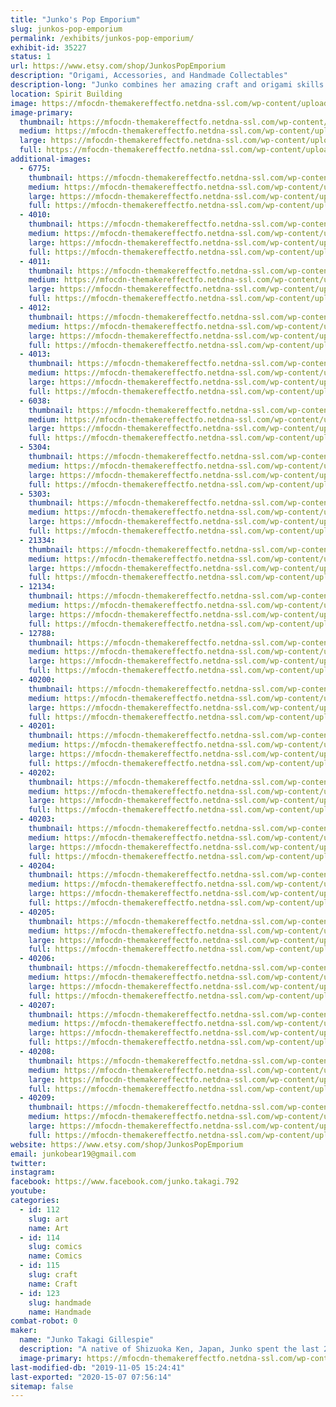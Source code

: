 ```yaml
---
title: "Junko's Pop Emporium"
slug: junkos-pop-emporium
permalink: /exhibits/junkos-pop-emporium/
exhibit-id: 35227
status: 1
url: https://www.etsy.com/shop/JunkosPopEmporium
description: "Origami, Accessories, and Handmade Collectables"
description-long: "Junko combines her amazing craft and origami skills with her love of pop culture to create one of a kind accessories and origami collectibles! Specializing in dragons and \"chibi\" figures inspired by everything from Star Wars to Pokemon, Junko's Pop Emporium has something to thrill and delight audiences of all ages. For those looking to let their geek flag fly on a daily basis, she also utilizes fun ribbons, fabrics, and charms to create custom clip-in hair bows and accessories. Stop by her exhibit space for all your handmade collectible needs, or simply to admire her wares and talk shop!"
location: Spirit Building
image: https://mfocdn-themakereffectfo.netdna-ssl.com/wp-content/uploads/2015/06/Avengers.jpg
image-primary:
  thumbnail: https://mfocdn-themakereffectfo.netdna-ssl.com/wp-content/uploads/2015/06/Avengers-150x150.jpg
  medium: https://mfocdn-themakereffectfo.netdna-ssl.com/wp-content/uploads/2015/06/Avengers-300x225.jpg
  large: https://mfocdn-themakereffectfo.netdna-ssl.com/wp-content/uploads/2015/06/Avengers.jpg
  full: https://mfocdn-themakereffectfo.netdna-ssl.com/wp-content/uploads/2015/06/Avengers.jpg
additional-images:
  - 6775:
    thumbnail: https://mfocdn-themakereffectfo.netdna-ssl.com/wp-content/uploads/2015/08/IMG_7953-150x150.jpg
    medium: https://mfocdn-themakereffectfo.netdna-ssl.com/wp-content/uploads/2015/08/IMG_7953-300x225.jpg
    large: https://mfocdn-themakereffectfo.netdna-ssl.com/wp-content/uploads/2015/08/IMG_7953-1024x768.jpg
    full: https://mfocdn-themakereffectfo.netdna-ssl.com/wp-content/uploads/2015/08/IMG_7953.jpg
  - 4010:
    thumbnail: https://mfocdn-themakereffectfo.netdna-ssl.com/wp-content/uploads/2015/06/TMNT-150x150.jpg
    medium: https://mfocdn-themakereffectfo.netdna-ssl.com/wp-content/uploads/2015/06/TMNT-300x225.jpg
    large: https://mfocdn-themakereffectfo.netdna-ssl.com/wp-content/uploads/2015/06/TMNT.jpg
    full: https://mfocdn-themakereffectfo.netdna-ssl.com/wp-content/uploads/2015/06/TMNT.jpg
  - 4011:
    thumbnail: https://mfocdn-themakereffectfo.netdna-ssl.com/wp-content/uploads/2015/06/blue-dragon-150x150.jpg
    medium: https://mfocdn-themakereffectfo.netdna-ssl.com/wp-content/uploads/2015/06/blue-dragon-300x225.jpg
    large: https://mfocdn-themakereffectfo.netdna-ssl.com/wp-content/uploads/2015/06/blue-dragon.jpg
    full: https://mfocdn-themakereffectfo.netdna-ssl.com/wp-content/uploads/2015/06/blue-dragon.jpg
  - 4012:
    thumbnail: https://mfocdn-themakereffectfo.netdna-ssl.com/wp-content/uploads/2015/06/Parrot-150x150.jpg
    medium: https://mfocdn-themakereffectfo.netdna-ssl.com/wp-content/uploads/2015/06/Parrot-300x225.jpg
    large: https://mfocdn-themakereffectfo.netdna-ssl.com/wp-content/uploads/2015/06/Parrot.jpg
    full: https://mfocdn-themakereffectfo.netdna-ssl.com/wp-content/uploads/2015/06/Parrot.jpg
  - 4013:
    thumbnail: https://mfocdn-themakereffectfo.netdna-ssl.com/wp-content/uploads/2015/06/Chinese-dragon-150x150.jpg
    medium: https://mfocdn-themakereffectfo.netdna-ssl.com/wp-content/uploads/2015/06/Chinese-dragon-300x225.jpg
    large: https://mfocdn-themakereffectfo.netdna-ssl.com/wp-content/uploads/2015/06/Chinese-dragon.jpg
    full: https://mfocdn-themakereffectfo.netdna-ssl.com/wp-content/uploads/2015/06/Chinese-dragon.jpg
  - 6038:
    thumbnail: https://mfocdn-themakereffectfo.netdna-ssl.com/wp-content/uploads/2015/08/IMG_7854-150x150.jpg
    medium: https://mfocdn-themakereffectfo.netdna-ssl.com/wp-content/uploads/2015/08/IMG_7854-300x225.jpg
    large: https://mfocdn-themakereffectfo.netdna-ssl.com/wp-content/uploads/2015/08/IMG_7854-1024x768.jpg
    full: https://mfocdn-themakereffectfo.netdna-ssl.com/wp-content/uploads/2015/08/IMG_7854.jpg
  - 5304:
    thumbnail: https://mfocdn-themakereffectfo.netdna-ssl.com/wp-content/uploads/2015/07/IMG_6824-150x150.jpg
    medium: https://mfocdn-themakereffectfo.netdna-ssl.com/wp-content/uploads/2015/07/IMG_6824-300x225.jpg
    large: https://mfocdn-themakereffectfo.netdna-ssl.com/wp-content/uploads/2015/07/IMG_6824-1024x768.jpg
    full: https://mfocdn-themakereffectfo.netdna-ssl.com/wp-content/uploads/2015/07/IMG_6824.jpg
  - 5303:
    thumbnail: https://mfocdn-themakereffectfo.netdna-ssl.com/wp-content/uploads/2015/07/IMG_7306-150x150.jpg
    medium: https://mfocdn-themakereffectfo.netdna-ssl.com/wp-content/uploads/2015/07/IMG_7306-300x225.jpg
    large: https://mfocdn-themakereffectfo.netdna-ssl.com/wp-content/uploads/2015/07/IMG_7306.jpg
    full: https://mfocdn-themakereffectfo.netdna-ssl.com/wp-content/uploads/2015/07/IMG_7306.jpg
  - 21334:
    thumbnail: https://mfocdn-themakereffectfo.netdna-ssl.com/wp-content/uploads/2017/09/IMG_7883-150x150.jpg
    medium: https://mfocdn-themakereffectfo.netdna-ssl.com/wp-content/uploads/2017/09/IMG_7883-300x225.jpg
    large: https://mfocdn-themakereffectfo.netdna-ssl.com/wp-content/uploads/2017/09/IMG_7883-1024x768.jpg
    full: https://mfocdn-themakereffectfo.netdna-ssl.com/wp-content/uploads/2017/09/IMG_7883.jpg
  - 12134:
    thumbnail: https://mfocdn-themakereffectfo.netdna-ssl.com/wp-content/uploads/2016/09/IMG_3187-150x150.jpg
    medium: https://mfocdn-themakereffectfo.netdna-ssl.com/wp-content/uploads/2016/09/IMG_3187-300x225.jpg
    large: https://mfocdn-themakereffectfo.netdna-ssl.com/wp-content/uploads/2016/09/IMG_3187-1024x768.jpg
    full: https://mfocdn-themakereffectfo.netdna-ssl.com/wp-content/uploads/2016/09/IMG_3187.jpg
  - 12788:
    thumbnail: https://mfocdn-themakereffectfo.netdna-ssl.com/wp-content/uploads/2016/09/IMG_3498-150x150.jpg
    medium: https://mfocdn-themakereffectfo.netdna-ssl.com/wp-content/uploads/2016/09/IMG_3498-300x225.jpg
    large: https://mfocdn-themakereffectfo.netdna-ssl.com/wp-content/uploads/2016/09/IMG_3498-1024x768.jpg
    full: https://mfocdn-themakereffectfo.netdna-ssl.com/wp-content/uploads/2016/09/IMG_3498.jpg
  - 40200:
    thumbnail: https://mfocdn-themakereffectfo.netdna-ssl.com/wp-content/uploads/2019/10/IMG_0791-150x150.jpg
    medium: https://mfocdn-themakereffectfo.netdna-ssl.com/wp-content/uploads/2019/10/IMG_0791-300x225.jpg
    large: https://mfocdn-themakereffectfo.netdna-ssl.com/wp-content/uploads/2019/10/IMG_0791-1024x768.jpg
    full: https://mfocdn-themakereffectfo.netdna-ssl.com/wp-content/uploads/2019/10/IMG_0791.jpg
  - 40201:
    thumbnail: https://mfocdn-themakereffectfo.netdna-ssl.com/wp-content/uploads/2019/10/40752519_1958509004200776_7927040796845408256_n-150x150.jpg
    medium: https://mfocdn-themakereffectfo.netdna-ssl.com/wp-content/uploads/2019/10/40752519_1958509004200776_7927040796845408256_n-300x225.jpg
    large: https://mfocdn-themakereffectfo.netdna-ssl.com/wp-content/uploads/2019/10/40752519_1958509004200776_7927040796845408256_n.jpg
    full: https://mfocdn-themakereffectfo.netdna-ssl.com/wp-content/uploads/2019/10/40752519_1958509004200776_7927040796845408256_n.jpg
  - 40202:
    thumbnail: https://mfocdn-themakereffectfo.netdna-ssl.com/wp-content/uploads/2019/10/40637667_1958508994200777_2708722933127184384_n-150x150.jpg
    medium: https://mfocdn-themakereffectfo.netdna-ssl.com/wp-content/uploads/2019/10/40637667_1958508994200777_2708722933127184384_n-300x225.jpg
    large: https://mfocdn-themakereffectfo.netdna-ssl.com/wp-content/uploads/2019/10/40637667_1958508994200777_2708722933127184384_n.jpg
    full: https://mfocdn-themakereffectfo.netdna-ssl.com/wp-content/uploads/2019/10/40637667_1958508994200777_2708722933127184384_n.jpg
  - 40203:
    thumbnail: https://mfocdn-themakereffectfo.netdna-ssl.com/wp-content/uploads/2019/10/40773081_1958514264200250_6179084799244763136_n-150x150.jpg
    medium: https://mfocdn-themakereffectfo.netdna-ssl.com/wp-content/uploads/2019/10/40773081_1958514264200250_6179084799244763136_n-300x225.jpg
    large: https://mfocdn-themakereffectfo.netdna-ssl.com/wp-content/uploads/2019/10/40773081_1958514264200250_6179084799244763136_n.jpg
    full: https://mfocdn-themakereffectfo.netdna-ssl.com/wp-content/uploads/2019/10/40773081_1958514264200250_6179084799244763136_n.jpg
  - 40204:
    thumbnail: https://mfocdn-themakereffectfo.netdna-ssl.com/wp-content/uploads/2019/10/58796959_2279247118793628_1563289824259997696_n-150x150.jpg
    medium: https://mfocdn-themakereffectfo.netdna-ssl.com/wp-content/uploads/2019/10/58796959_2279247118793628_1563289824259997696_n-300x225.jpg
    large: https://mfocdn-themakereffectfo.netdna-ssl.com/wp-content/uploads/2019/10/58796959_2279247118793628_1563289824259997696_n.jpg
    full: https://mfocdn-themakereffectfo.netdna-ssl.com/wp-content/uploads/2019/10/58796959_2279247118793628_1563289824259997696_n.jpg
  - 40205:
    thumbnail: https://mfocdn-themakereffectfo.netdna-ssl.com/wp-content/uploads/2019/10/40819674_1958510767533933_2154106861232586752_n-150x150.jpg
    medium: https://mfocdn-themakereffectfo.netdna-ssl.com/wp-content/uploads/2019/10/40819674_1958510767533933_2154106861232586752_n-300x225.jpg
    large: https://mfocdn-themakereffectfo.netdna-ssl.com/wp-content/uploads/2019/10/40819674_1958510767533933_2154106861232586752_n.jpg
    full: https://mfocdn-themakereffectfo.netdna-ssl.com/wp-content/uploads/2019/10/40819674_1958510767533933_2154106861232586752_n.jpg
  - 40206:
    thumbnail: https://mfocdn-themakereffectfo.netdna-ssl.com/wp-content/uploads/2019/10/IMG_0819-150x150.jpg
    medium: https://mfocdn-themakereffectfo.netdna-ssl.com/wp-content/uploads/2019/10/IMG_0819-300x225.jpg
    large: https://mfocdn-themakereffectfo.netdna-ssl.com/wp-content/uploads/2019/10/IMG_0819.jpg
    full: https://mfocdn-themakereffectfo.netdna-ssl.com/wp-content/uploads/2019/10/IMG_0819.jpg
  - 40207:
    thumbnail: https://mfocdn-themakereffectfo.netdna-ssl.com/wp-content/uploads/2019/10/IMG_0822-150x150.jpg
    medium: https://mfocdn-themakereffectfo.netdna-ssl.com/wp-content/uploads/2019/10/IMG_0822-300x225.jpg
    large: https://mfocdn-themakereffectfo.netdna-ssl.com/wp-content/uploads/2019/10/IMG_0822.jpg
    full: https://mfocdn-themakereffectfo.netdna-ssl.com/wp-content/uploads/2019/10/IMG_0822.jpg
  - 40208:
    thumbnail: https://mfocdn-themakereffectfo.netdna-ssl.com/wp-content/uploads/2019/10/IMG_0788-150x150.jpg
    medium: https://mfocdn-themakereffectfo.netdna-ssl.com/wp-content/uploads/2019/10/IMG_0788-300x225.jpg
    large: https://mfocdn-themakereffectfo.netdna-ssl.com/wp-content/uploads/2019/10/IMG_0788-1024x768.jpg
    full: https://mfocdn-themakereffectfo.netdna-ssl.com/wp-content/uploads/2019/10/IMG_0788.jpg
  - 40209:
    thumbnail: https://mfocdn-themakereffectfo.netdna-ssl.com/wp-content/uploads/2019/10/40684557_1958512930867050_7959094713301073920_n-150x150.jpg
    medium: https://mfocdn-themakereffectfo.netdna-ssl.com/wp-content/uploads/2019/10/40684557_1958512930867050_7959094713301073920_n-300x225.jpg
    large: https://mfocdn-themakereffectfo.netdna-ssl.com/wp-content/uploads/2019/10/40684557_1958512930867050_7959094713301073920_n.jpg
    full: https://mfocdn-themakereffectfo.netdna-ssl.com/wp-content/uploads/2019/10/40684557_1958512930867050_7959094713301073920_n.jpg
website: https://www.etsy.com/shop/JunkosPopEmporium
email: junkobear19@gmail.com
twitter: 
instagram: 
facebook: https://www.facebook.com/junko.takagi.792
youtube: 
categories:
  - id: 112
    slug: art
    name: Art
  - id: 114
    slug: comics
    name: Comics
  - id: 115
    slug: craft
    name: Craft
  - id: 123
    slug: handmade
    name: Handmade
combat-robot: 0
maker:
  name: "Junko Takagi Gillespie"
  description: "A native of Shizuoka Ken, Japan, Junko spent the last 20+ years teaching Japanese language and culture to elementary school students in Haines City, Florida. She has always created amazing origami creations as a hobby, but recently has discovered an untapped talent for combining her love for pop culture with her technical skills. Junko really enjoys using pop culture as inspiration for her accessories and 3D origami sculptures, and she hopes that the public will find them just as fun!"
  image-primary: https://mfocdn-themakereffectfo.netdna-ssl.com/wp-content/uploads/2015/06/junko-profile-267x300.jpg
last-modified-db: "2019-11-05 15:24:41"
last-exported: "2020-15-07 07:56:14"
sitemap: false
---
```


